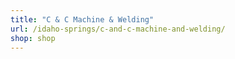 ```yaml
---
title: "C & C Machine & Welding"
url: /idaho-springs/c-and-c-machine-and-welding/
shop: shop
---
```

